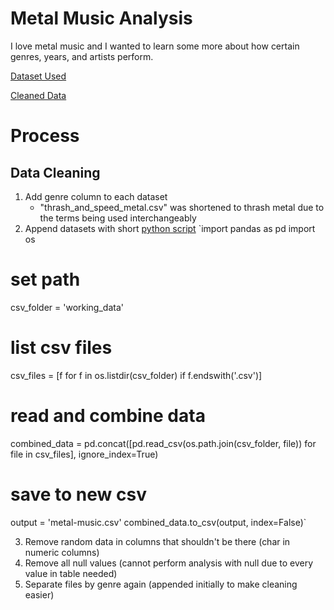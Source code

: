 # Metal Music Analysis

I love metal music and I wanted to learn some more about how certain genres, years, and artists perform.

[Dataset Used](https://www.kaggle.com/datasets/patkle/metal-music-ratings-and-review-counts-from-amazon/data)


[Cleaned Data](data/cleaned_data/metal-music-cleaned.csv)

# Process

## Data Cleaning
1. Add genre column to each dataset
    - "thrash_and_speed_metal.csv" was shortened to thrash metal due to the terms being used interchangeably
2. Append datasets with short [python script](working_files/append_csv.py)
`import pandas as pd
import os

# set path
csv_folder = 'working_data'

# list csv files
csv_files = [f for f in os.listdir(csv_folder) if f.endswith('.csv')]

# read and combine data
combined_data = pd.concat([pd.read_csv(os.path.join(csv_folder, file)) for file in csv_files], ignore_index=True)

# save to new csv
output = 'metal-music.csv'
combined_data.to_csv(output, index=False)`

3. Remove random data in columns that shouldn't be there (char in numeric columns)
4. Remove all null values (cannot perform analysis with null due to every value in table needed)
5. Separate files by genre again (appended initially to make cleaning easier)